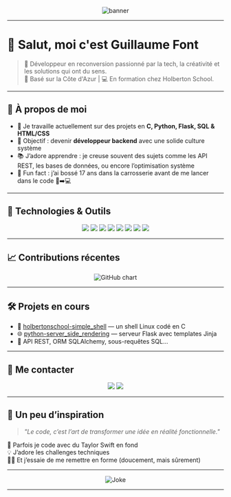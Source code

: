 <!-- bannière ou logo -->
<p align="center">
  <img src="https://capsule-render.vercel.app/api?type=waving&color=0A192F&height=200&section=header&text=Bienvenue%20chez%20Guillaume!&fontColor=ffffff&fontSize=40&fontAlignY=35" alt="banner"/>
</p>

---

# 👋 Salut, moi c'est Guillaume Font

> 🎯 Développeur en reconversion passionné par la tech, la créativité et les solutions qui ont du sens.  
> 📍 Basé sur la Côte d'Azur | 💻 En formation chez Holberton School.

---

## 🧠 À propos de moi

- 🔧 Je travaille actuellement sur des projets en **C, Python, Flask, SQL & HTML/CSS**
- 🎯 Objectif : devenir **développeur backend** avec une solide culture système
- 📚 J’adore apprendre : je creuse souvent des sujets comme les API REST, les bases de données, ou encore l’optimisation système
- 🧩 Fun fact : j’ai bossé 17 ans dans la carrosserie avant de me lancer dans le code 🚗➡️💻

---

## 🚀 Technologies & Outils

<p align="center">
  <img src="https://img.shields.io/badge/Python-3670A0?style=for-the-badge&logo=python&logoColor=ffdd54"/>
  <img src="https://img.shields.io/badge/C-00599C?style=for-the-badge&logo=c&logoColor=white"/>
  <img src="https://img.shields.io/badge/MySQL-00000F?style=for-the-badge&logo=mysql&logoColor=white"/>
  <img src="https://img.shields.io/badge/Flask-000000?style=for-the-badge&logo=flask&logoColor=white"/>
  <img src="https://img.shields.io/badge/HTML5-E34F26?style=for-the-badge&logo=html5&logoColor=white"/>
  <img src="https://img.shields.io/badge/CSS3-1572B6?style=for-the-badge&logo=css3&logoColor=white"/>
  <img src="https://img.shields.io/badge/Linux-FCC624?style=for-the-badge&logo=linux&logoColor=black"/>
  <img src="https://img.shields.io/badge/Git-F05032?style=for-the-badge&logo=git&logoColor=white"/>
</p>

---

## 📈 Contributions récentes

<p align="center">
  <img src="https://ghchart.rshah.org/GuillaumeFont" alt="GitHub chart" />
</p>



---

## 🛠️ Projets en cours

- 🔭 [holbertonschool-simple_shell](https://github.com/GuillaumeFont/holbertonschool-simple_shell) — un shell Linux codé en C
- 🌐 [python-server_side_rendering](https://github.com/GuillaumeFont/holbertonschool-higher_level_programming) — serveur Flask avec templates Jinja
- 🧪 API REST, ORM SQLAlchemy, sous-requêtes SQL...

---

## 💬 Me contacter

<p align="center">
  <a href="mailto:guillaume_font@orange.fr"><img src="https://img.shields.io/badge/Email-guillaume_font@orange.fr-D14836?style=for-the-badge&logo=gmail&logoColor=white"/></a>
  <a href="https://www.linkedin.com/in/guillaume-font-045778330/"><img src="https://img.shields.io/badge/LinkedIn-Profil-0077B5?style=for-the-badge&logo=linkedin&logoColor=white"/></a>
</p>

---

## 🌈 Un peu d’inspiration

> *"Le code, c’est l’art de transformer une idée en réalité fonctionnelle."*

🎵 Parfois je code avec du Taylor Swift en fond  
💡 J’adore les challenges techniques  
🏋️‍♂️ Et j’essaie de me remettre en forme (doucement, mais sûrement)

---

<p align="center">
  <img src="https://readme-jokes.vercel.app/api" alt="Joke" />
</p>

---

